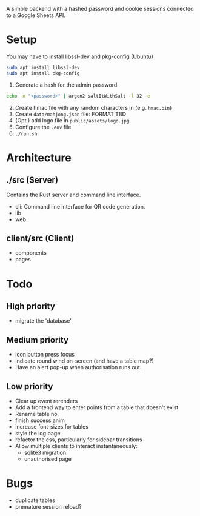 A simple backend with a hashed password and cookie sessions connected to a Google Sheets API.

# Setup

You may have to install libssl-dev and pkg-config (Ubuntu)

```bash
sudo apt install libssl-dev
sudo apt install pkg-config
```

1. Generate a hash for the admin password:

```bash
echo -n "<password>" | argon2 saltItWithSalt -l 32 -e
```

2. Create hmac file with any random characters in (e.g. `hmac.bin`)
3. Create `data/mahjong.json` file:
   FORMAT TBD
4. (Opt.) add logo file in `public/assets/logo.jpg`
5. Configure the `.env` file
6. `./run.sh`

# Architecture

## ./src (Server)

Contains the Rust server and command line interface.

-   cli: Command line interface for QR code generation.
-   lib
-   web

## client/src (Client)

-   components
-   pages

# Todo

## High priority

-   migrate the 'database'

## Medium priority

-   icon button press focus
-   Indicate round wind on-screen (and have a table map?)
-   Have an alert pop-up when authorisation runs out.

## Low priority

-   Clear up event rerenders
-   Add a frontend way to enter points from a table that doesn't exist
-   Rename table no.
-   finish success anim
-   increase font-sizes for tables
-   style the log page
-   refactor the css, particularly for sidebar transitions
-   Allow multiple clients to interact instantaneously:
    -   sqlite3 migration
    -   unauthorised page

# Bugs

-   duplicate tables
-   premature session reload?
